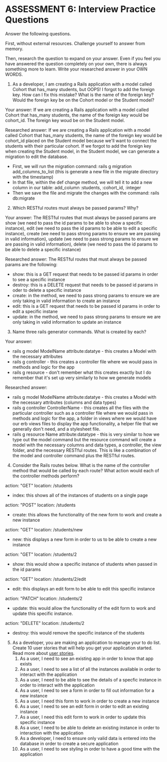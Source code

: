 # ASSESSMENT 6: Interview Practice Questions

Answer the following questions.

First, without external resources. Challenge yourself to answer from memory.

Then, research the question to expand on your answer. Even if you feel you have answered the question completely on your own, there is always something more to learn. Write your researched answer in your OWN WORDS.

1. As a developer, I am creating a Rails application with a model called Cohort that has_many students, but OOPS! I forgot to add the foreign key. How can I fix this mistake? What is the name of the foreign key? Would the foreign key be on the Cohort model or the Student model?

Your answer: If we are creating a Rails application with a model called Cohort that has_many students, the name of the foreign key would be cohort_id. The foreign key woud be on the Student model. 

Researched answer: If we are creating a Rails application with a model called Cohort that has_many students, the name of the foreign key would be cohort_id placed on the Student model because we'll want to connect the students with their particular cohort. If we forgot to add the foreign key when creating the Student model, in the Student model, we can generate a migration to edit the database. 
- First, we will run the migration command: rails g migration add_columns_to_list (this is generate a new file in the migrate directory with the timestamp)
- In that file, within the def change method, we will tell it to add a new column in our table: add_column :students, :cohort_id, :integer
- Then we save the file and migrate the changes with the command: rails db:migrate


2. Which RESTful routes must always be passed params? Why?

Your answer: The RESTful routes that must always be passed params are show (we need to pass the id params to be able to show a specific instance), edit (we need to pass the id params to be able to edit a specific instance), create (we need to pass strong params to ensure we are passing in valid information), update (we need to pass strong params to ensure we are passing in valid information), delete (we need to pass the id params to be able to delete a specific instance)

Researched answer: The RESTful routes that must always be passed params are the following:
- show: this is a GET request that needs to be passed id params in order to see a specific instance
- destroy: this is a DELETE request that needs to be passed id params in oder to delete a specific instance
- create: in the method, we need to pass strong params to ensure we are only taking in valid information to create an instance
- edit: this is a GET request that needs to be passed id params in order to edit a specific instane
- update: in the method, we need to pass strong params to ensure we are only taking in valid information to update an instance


3. Name three rails generator commands. What is created by each?

Your answer:
 - rails g model ModelName attribute:datatye - this creates a Model with the necessary attributes
 - rails g controller - this creates a controller file where we would pass in methods and logic for the app
 - rails g resource - don't remember what this creates exactly but I do remember that it's set up very similarly to how we generate models

Researched answer:
- rails g model ModelName attribute:datatye - this creates a Model with the necessary attributes (columns and data types)
- rails g controller ControllerName - this creates all the files with the particular controller such as a controller file where we would pass in methods and logic for the app, a folder in views where we would have our erb views files to display the app functionality, a helper file that we generally don't need, and a stylesheet file. 
- rails g resource Name attribute:datatype - this is very similar to how we type out the model command but the resource command will create a model with the necessary columns and data types, a controller, the view folder, and the necessary RESTful routes. This is like a combination of the model and controller command plus the RESTful routes. 


4. Consider the Rails routes below. What is the name of the controller method that would be called by each route? What action would each of the controller methods perform?

action: "GET" location: /students
- index: this shows all of the instances of students on a single page

action: "POST" location: /students
- create: this allows the functionality of the new form to work and create a new instance

action: "GET" location: /students/new
- new: this displays a new form in order to us to be able to create a new instance

action: "GET" location: /students/2
- show: this would show a specific instance of students when passed in the id params

action: "GET" location: /students/2/edit
- edit: this displays an edit form to be able to edit this specific instance

action: "PATCH" location: /students/2
- update: this would allow the functionality of the edit form to work and update this specific instance.

action: "DELETE" location: /students/2
- destroy: this would remove the specific instance of the students


5. As a developer, you are making an application to manage your to do list. Create 10 user stories that will help you get your application started. Read more about [user stories](https://www.atlassian.com/agile/project-management/user-stories).
    1. As a user, I need to see an existing app in order to know that app exists
    2. As a user, I need to see a list of all the instances available in order to interact with the application
    3. As a user, I need to be able to see the details of a specfic instance in order to interact with the application
    4. As a user, I need to see a form in order to fill out information for a new instance
    5. As a user, I need this form to work in order to create a new instance
    6. As a user, I need to see an edit form in order to edit an existing instance
    7. As a user, I need this edit form to work in order to update this specific instance
    8. As a user, I need to be able to delete an existing instance in order to interaction with the application
    9. As a developer, I need to ensure only valid data is entered into the database in order to create a secure application
    10. As a user, I need to see styling in order to have a good time with the application
